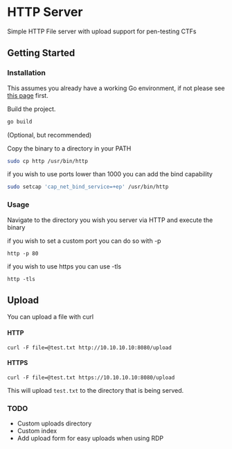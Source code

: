 # HTTP Server

Simple HTTP File server with upload support for pen-testing CTFs

## Getting Started

### Installation

This assumes you already have a working Go environment, if not please see
[this page](https://golang.org/doc/install) first.

Build the project.

```bash
go build
```

(Optional, but recommended)

Copy the binary to a directory in your PATH

```bash
sudo cp http /usr/bin/http
```

if you wish to use ports lower than 1000 you can add the bind capability 

```bash
sudo setcap 'cap_net_bind_service=+ep' /usr/bin/http
```

### Usage

Navigate to the directory you wish you server via HTTP and execute the binary

if you wish to set a custom port you can do so with -p

`http -p 80`

if you wish to use https you can use -tls

`http -tls`

## Upload

You can upload a file with curl

#### HTTP

`curl -F file=@test.txt http://10.10.10.10:8080/upload`

#### HTTPS

`curl -F file=@test.txt https://10.10.10.10:8080/upload`


This will upload `test.txt` to the directory that is being served.

### TODO

- Custom uploads directory
- Custom index
- Add upload form for easy uploads when using RDP
